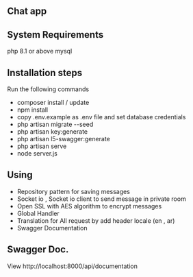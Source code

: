 ## Chat app

## System Requirements
php 8.1 or above mysql

## Installation steps
Run the following commands

- composer install / update
- npm install
- copy .env.example as .env file and set database credentials
- php artisan migrate --seed
- php artisan key:generate
- php artisan l5-swagger:generate
- php artisan serve 
- node server.js

## Using 

- Repository pattern for saving messages 
- Socket io , Socket io client to send message in private room 
- Open SSL with AES algorithm to encrypt messages 
- Global Handler 
- Translation for All request by add header locale (en , ar)
- Swagger Documentation

## Swagger Doc.
View http://localhost:8000/api/documentation
